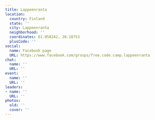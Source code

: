 ```yaml
---
title: Lappeenranta
location:
  country: Finland
  state: ''
  city: Lappeenranta
  neighborhood: ''
  coordinates: 61.058242, 28.18753
  plusCode: ''
social:
  name: Facebook page
  URL: https://www.facebook.com/groups/free.code.camp.lappeenranta
chat:
  name: ''
  URL: ''
event:
  name: ''
  URL: ''
leaders:
- name: ''
  URL: ''
photos:
  old: ''
  cover: ''
---
```

